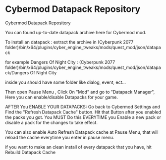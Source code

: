# Cybermod Datapack Repository

Cybermod Datapack Repository

You can found up-to-date datapack archive here for Cybermod mod.

To install an datapack : 
extract the archive in (Cyberpunk 2077 folder)/bin/x64/plugins/cyber_engine_tweaks/mods/quest_mod/json/datapack

for example Dangers Of Night City :
 (Cyberpunk 2077 folder)/bin/x64/plugins/cyber_engine_tweaks/mods/quest_mod/json/datapack/Dangers Of Night City
 
inside you should have some folder like dialog, event, ect...

Then open Pause Menu , Click On "Mod" and go to "Datapack Manager", Here you can enable/disable Datapacks for your game.

AFTER You ENABLE YOUR DATAPACKS: Go back to Cybermod Settings and Find the "Refresh Datapack Cache" button. Hit that Button after you enabled the packs you got. You MUST Do this EVERYTIME you Enable a new pack or disable a pack for the changes to take effect.

You can also enable Auto Refresh Datapack cache at Pause Menu, that will reload the cache everytime you enter in pause menu.

if you want to make an clean install of every datapack that you have, hit Rebuild Datapack Cache

